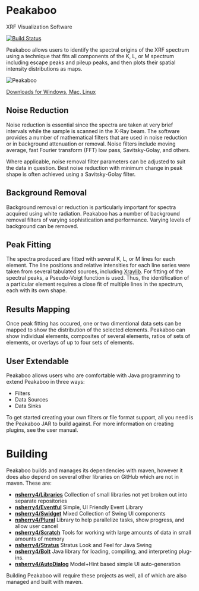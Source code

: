 # Peakaboo
XRF Visualization Software

[![Build Status](https://travis-ci.org/nsherry4/Peakaboo.svg?branch=master)](https://travis-ci.org/nsherry4/Peakaboo)

Peakaboo allows users to identify the spectral origins of the XRF spectrum using a technique that fits all components of the K, L, or M spectrum including escape peaks and pileup peaks, and then plots their spatial intensity distributions as maps.

![Peakaboo](https://raw.githubusercontent.com/nsherry4/Peakaboo/master/Documentation/screenshot.png)

[Downloads for Windows, Mac, Linux](https://github.com/nsherry4/Peakaboo/releases)

## Noise Reduction 

Noise reduction is essential since the spectra are taken at very brief intervals while the sample is scanned in the X-Ray beam. The software provides a number of mathematical filters that are used in noise reduction or in background attenuation or removal. Noise filters include moving average, fast Fourier transform (FFT) low pass, Savitsky-Golay, and others.

Where applicable, noise removal filter parameters can be adjusted to suit the data in question. Best noise reduction with minimum change in peak shape is often achieved using a Savitsky-Golay filter.

## Background Removal 

Background removal or reduction is particularly important for spectra acquired using white radiation. Peakaboo has a number of background removal filters of varying sophistication and performance. Varying levels of background can be removed.

## Peak Fitting

The spectra produced are fitted with several K, L, or M lines for each element. The line positions and relative intensities for each line series were taken from several tabulated sources, including [Xraylib](https://github.com/tschoonj/xraylib). For fitting of the spectral peaks, a Pseudo-Voigt function is used. Thus, the identification of a particular element requires a close fit of multiple lines in the spectrum, each with its own shape.

## Results Mapping

Once peak fitting has occured, one or two dimentional data sets can be mapped to show the distribution of the selected elements. Peakaboo can show individual elements, composites of several elements, ratios of sets of elements, or overlays of up to four sets of elements.

## User Extendable 

Peakaboo allows users who are comfortable with Java programming to extend Peakaboo in three ways:
- Filters
- Data Sources
- Data Sinks

To get started creating your own filters or file format support, all you need is the Peakaboo JAR to build against. For more information on creating plugins, see the user manual.


# Building

Peakaboo builds and manages its dependencies with maven, however it does also depend on several other libraries on GitHub which are not in maven. These are:

 - **[nsherry4/Libraries](https://github.com/nsherry4/Libraries)** Collection of small libraries not yet broken out into separate repositories
  - **[nsherry4/Eventful](https://github.com/nsherry4/Eventful)**  Simple, UI Friendly Event Library
  - **[nsherry4/Swidget](https://github.com/nsherry4/Swidget)**  Mixed Collection of Swing UI components 
  - **[nsherry4/Plural](https://github.com/nsherry4/Plural)**   Library to help parallelize tasks, show progress, and allow user cancel 
 - **[nsherry4/Scratch](https://github.com/nsherry4/Scratch)**  Tools for working with large amounts of data in small amounts of memory 
 - **[nsherry4/Stratus](https://github.com/nsherry4/Stratus)**  Stratus Look and Feel for Java Swing 
 - **[nsherry4/Bolt](https://github.com/nsherry4/Bolt)** Java library for loading, compiling, and interpreting plug-ins. 
 - **[nsherry4/AutoDialog](https://github.com/nsherry4/AutoDialog)** Model+Hint based simple UI auto-generation 

Building Peakaboo will require these projects as well, all of which are also managed and built with maven.
